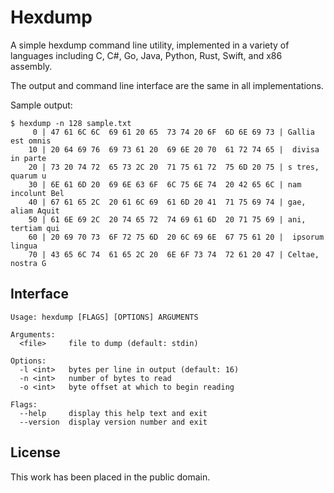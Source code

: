 
# Hexdump

A simple hexdump command line utility, implemented in a variety of languages including C, C#, Go, Java, Python, Rust, Swift, and x86 assembly.

The output and command line interface are the same in all implementations.

Sample output:

    $ hexdump -n 128 sample.txt
         0 | 47 61 6C 6C  69 61 20 65  73 74 20 6F  6D 6E 69 73 | Gallia est omnis
        10 | 20 64 69 76  69 73 61 20  69 6E 20 70  61 72 74 65 |  divisa in parte
        20 | 73 20 74 72  65 73 2C 20  71 75 61 72  75 6D 20 75 | s tres, quarum u
        30 | 6E 61 6D 20  69 6E 63 6F  6C 75 6E 74  20 42 65 6C | nam incolunt Bel
        40 | 67 61 65 2C  20 61 6C 69  61 6D 20 41  71 75 69 74 | gae, aliam Aquit
        50 | 61 6E 69 2C  20 74 65 72  74 69 61 6D  20 71 75 69 | ani, tertiam qui
        60 | 20 69 70 73  6F 72 75 6D  20 6C 69 6E  67 75 61 20 |  ipsorum lingua
        70 | 43 65 6C 74  61 65 2C 20  6E 6F 73 74  72 61 20 47 | Celtae, nostra G


## Interface

    Usage: hexdump [FLAGS] [OPTIONS] ARGUMENTS

    Arguments:
      <file>     file to dump (default: stdin)

    Options:
      -l <int>   bytes per line in output (default: 16)
      -n <int>   number of bytes to read
      -o <int>   byte offset at which to begin reading

    Flags:
      --help     display this help text and exit
      --version  display version number and exit


## License

This work has been placed in the public domain.
